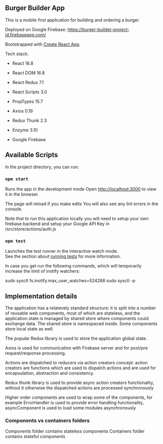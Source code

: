## Burger Builder App

This is a mobile first application for building and ordering a burger.

Deployed on Google Firebase: https://burger-builder-project-id.firebaseapp.com/

Bootstrapped with [Create React App](https://github.com/facebook/create-react-app).

Tech stack:

- React 16.8

- React DOM 16.8

- React Redux 7.1

- React Scripts 3.0

- PropTypes 15.7

- Axios 0.19

- Redux Thunk 2.3

- Enzyme 3.10

- Google Firebase


## Available Scripts

In the project directory, you can run:

### `npm start`

Runs the app in the development mode
Open [http://localhost:3000](http://localhost:3000) to view it in the browser.

The page will reload if you make edits
You will also see any lint errors in the console.

Note that to run this application locally you will need to setup your own firebase backend
and setup your Google API Key in /src/store/actions/auth.js

### `npm test`

Launches the test runner in the interactive watch mode.<br>
See the section about [running tests](https://facebook.github.io/create-react-app/docs/running-tests) for more information.

In case you get <System limit for number of file watchers reached> run the following
commands, which will temporarily increase the limit of inotify watchers:

sudo sysctl fs.inotify.max_user_watches=524288
sudo sysctl -p


## Implementation details

The application has a relatevely standard structure: it is split into a number of reusable web components, most
of which are stateless, and the application state is managed by shared store where components could exchange
data. The shared store is namespaced inside. Some components store local state as well.

The popular Redux library is used to store the application global state.

Axios is used for communication with Firabase server and for post/pre request/response processing.

Actions are dispatched to reducers via action creators concept: action creators are functions which are
used to dispatch actions and are used for encapsulation, abstraction and consistency.

Redux thunk library is used to provide async action creators functionality, without it otherwise the 
dispatched actions are processed synchronously

Higher order components are used to wrap some of the components, for example ErrorHandler is used to
provide error handling functionality, asyncComponent is used to load some modules asynchronously



### Components vs containers folders

Components folder contains stateless components
Containers folder contains stateful components
